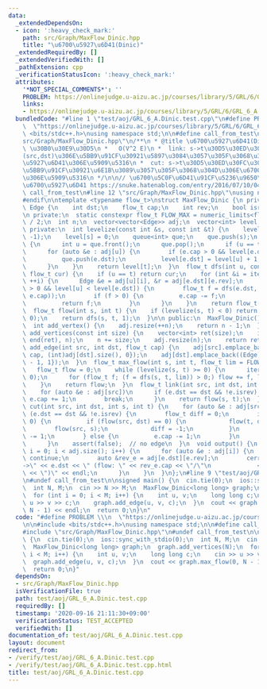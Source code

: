 ```yaml
---
data:
  _extendedDependsOn:
  - icon: ':heavy_check_mark:'
    path: src/Graph/MaxFlow_Dinic.hpp
    title: "\u6700\u5927\u6D41(Dinic)"
  _extendedRequiredBy: []
  _extendedVerifiedWith: []
  _pathExtension: cpp
  _verificationStatusIcon: ':heavy_check_mark:'
  attributes:
    '*NOT_SPECIAL_COMMENTS*': ''
    PROBLEM: https://onlinejudge.u-aizu.ac.jp/courses/library/5/GRL/6/GRL_6_A
    links:
    - https://onlinejudge.u-aizu.ac.jp/courses/library/5/GRL/6/GRL_6_A
  bundledCode: "#line 1 \"test/aoj/GRL_6_A.Dinic.test.cpp\"\n#define PROBLEM \\\n\
    \  \"https://onlinejudge.u-aizu.ac.jp/courses/library/5/GRL/6/GRL_6_A\"\n\n#include\
    \ <bits/stdc++.h>\nusing namespace std;\n\n#define call_from_test\n#line 1 \"\
    src/Graph/MaxFlow_Dinic.hpp\"\n/**\n * @title \u6700\u5927\u6D41(Dinic)\n * @category\
    \ \u30B0\u30E9\u30D5\n *   O(V^2 E)\n *  link: s->t\u30D5\u30ED\u30FC\u3067\u8FBA\
    (src,dst)\u306E\u5BB9\u91CF\u30921\u5897\u3084\u3057\u305F\u3068\u304D\u306E\u6700\
    \u5927\u6D41\u306E\u5909\u5316\n *  cut: s->t\u30D5\u30ED\u30FC\u3067\u8FBA(src,dst)\u306E\
    \u5BB9\u91CF\u30921\u6E1B\u3089\u3057\u305F\u3068\u304D\u306E\u6700\u5927\u6D41\
    \u306E\u5909\u5316\n */\n\n// \u6700\u5C0F\u6D41\u91CF\u5236\u9650\u4ED8\u304D\
    \u6700\u5927\u6D41 https://snuke.hatenablog.com/entry/2016/07/10/043918\n#ifndef\
    \ call_from_test\n#line 12 \"src/Graph/MaxFlow_Dinic.hpp\"\nusing namespace std;\n\
    #endif\n\ntemplate <typename flow_t>\nstruct MaxFlow_Dinic {\n private:\n  struct\
    \ Edge {\n    int dst;\n    flow_t cap;\n    int rev;\n    bool isrev;\n  };\n\
    \n private:\n  static constexpr flow_t FLOW_MAX = numeric_limits<flow_t>::max()\
    \ / 2;\n  int n;\n  vector<vector<Edge>> adj;\n  vector<int> level, iter;\n\n\
    \ private:\n  int levelize(const int &s, const int &t) {\n    level.assign(n,\
    \ -1);\n    level[s] = 0;\n    queue<int> que;\n    que.push(s);\n    while (!que.empty())\
    \ {\n      int u = que.front();\n      que.pop();\n      if (u == t) break;\n\
    \      for (auto &e : adj[u]) {\n        if (e.cap > 0 && level[e.dst] < 0) {\n\
    \          que.push(e.dst);\n          level[e.dst] = level[u] + 1;\n        }\n\
    \      }\n    }\n    return level[t];\n  }\n  flow_t dfs(int u, const int &t,\
    \ flow_t cur) {\n    if (u == t) return cur;\n    for (int &i = iter[u]; i < adj[u].size();\
    \ ++i) {\n      Edge &e = adj[u][i], &r = adj[e.dst][e.rev];\n      if (e.cap\
    \ > 0 && level[u] < level[e.dst]) {\n        flow_t f = dfs(e.dst, t, min(cur,\
    \ e.cap));\n        if (f > 0) {\n          e.cap -= f;\n          r.cap += f;\n\
    \          return f;\n        }\n      }\n    }\n    return flow_t(0);\n  }\n\
    \  flow_t flow(int s, int t) {\n    if (levelize(s, t) < 0) return 0;\n    iter.assign(adj.size(),\
    \ 0);\n    return dfs(s, t, 1);\n  }\n\n public:\n  MaxFlow_Dinic() : n(0) {}\n\
    \  int add_vertex() {\n    adj.resize(++n);\n    return n - 1;\n  }\n  vector<int>\
    \ add_vertices(const int size) {\n    vector<int> ret(size);\n    iota(begin(ret),\
    \ end(ret), n);\n    n += size;\n    adj.resize(n);\n    return ret;\n  }\n  void\
    \ add_edge(int src, int dst, flow_t cap) {\n    adj[src].emplace_back((Edge){dst,\
    \ cap, (int)adj[dst].size(), 0});\n    adj[dst].emplace_back((Edge){src, 0, (int)adj[src].size()\
    \ - 1, 1});\n  }\n  flow_t max_flow(int s, int t, flow_t lim = FLOW_MAX) {\n \
    \   flow_t flow = 0;\n    while (levelize(s, t) >= 0) {\n      iter.assign(n,\
    \ 0);\n      for (flow_t f; (f = dfs(s, t, lim)) > 0;) flow += f, lim -= f;\n\
    \    }\n    return flow;\n  }\n  flow_t link(int src, int dst, int s, int t) {\n\
    \    for (auto &e : adj[src])\n      if (e.dst == dst && !e.isrev) {\n       \
    \ e.cap += 1;\n        break;\n      }\n    return flow(s, t);\n  }\n  flow_t\
    \ cut(int src, int dst, int s, int t) {\n    for (auto &e : adj[src])\n      if\
    \ (e.dst == dst && !e.isrev) {\n        flow_t diff = 0;\n        if (e.cap ==\
    \ 0) {\n          if (flow(src, dst) == 0) {\n            flow(t, dst);\n    \
    \        flow(src, s);\n            diff = -1;\n          }\n          adj[e.dst][e.rev].cap\
    \ -= 1;\n        } else {\n          e.cap -= 1;\n        }\n        return diff;\n\
    \      }\n    assert(false);  // no edge\n  }\n  void output() {\n    for (int\
    \ i = 0; i < adj.size(); i++) {\n      for (auto &e : adj[i]) {\n        if (e.isrev)\
    \ continue;\n        auto &rev_e = adj[e.dst][e.rev];\n        cerr << i << \"\
    ->\" << e.dst << \" (flow: \" << rev_e.cap << \"/\"\n             << e.cap + rev_e.cap\
    \ << \")\" << endl;\n      }\n    }\n  }\n};\n#line 9 \"test/aoj/GRL_6_A.Dinic.test.cpp\"\
    \n#undef call_from_test\n\nsigned main() {\n  cin.tie(0);\n  ios::sync_with_stdio(0);\n\
    \  int N, M;\n  cin >> N >> M;\n  MaxFlow_Dinic<long long> graph;\n  graph.add_vertices(N);\n\
    \  for (int i = 0; i < M; i++) {\n    int u, v;\n    long long c;\n    cin >>\
    \ u >> v >> c;\n    graph.add_edge(u, v, c);\n  }\n  cout << graph.max_flow(0,\
    \ N - 1) << endl;\n  return 0;\n}\n"
  code: "#define PROBLEM \\\n  \"https://onlinejudge.u-aizu.ac.jp/courses/library/5/GRL/6/GRL_6_A\"\
    \n\n#include <bits/stdc++.h>\nusing namespace std;\n\n#define call_from_test\n\
    #include \"src/Graph/MaxFlow_Dinic.hpp\"\n#undef call_from_test\n\nsigned main()\
    \ {\n  cin.tie(0);\n  ios::sync_with_stdio(0);\n  int N, M;\n  cin >> N >> M;\n\
    \  MaxFlow_Dinic<long long> graph;\n  graph.add_vertices(N);\n  for (int i = 0;\
    \ i < M; i++) {\n    int u, v;\n    long long c;\n    cin >> u >> v >> c;\n  \
    \  graph.add_edge(u, v, c);\n  }\n  cout << graph.max_flow(0, N - 1) << endl;\n\
    \  return 0;\n}"
  dependsOn:
  - src/Graph/MaxFlow_Dinic.hpp
  isVerificationFile: true
  path: test/aoj/GRL_6_A.Dinic.test.cpp
  requiredBy: []
  timestamp: '2020-09-16 21:11:30+09:00'
  verificationStatus: TEST_ACCEPTED
  verifiedWith: []
documentation_of: test/aoj/GRL_6_A.Dinic.test.cpp
layout: document
redirect_from:
- /verify/test/aoj/GRL_6_A.Dinic.test.cpp
- /verify/test/aoj/GRL_6_A.Dinic.test.cpp.html
title: test/aoj/GRL_6_A.Dinic.test.cpp
---
```

